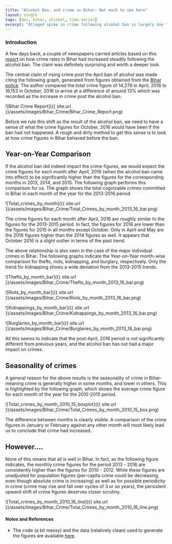 ```yaml
---
title: "Alcohol Ban, and crime in Bihar: Not much to see here"
layout: single
tags: [dev, bihar, alcohol, time-series]
excerpt: "Alleged spike in crime following alcohol ban is largely due to seasonality in crime figures."
---
```

### Introduction
A few days back, a couple of newspapers carried articles based on this [report](http://www.indiaspend.com/cover-story/270-days-after-bihar-liquor-ban-major-crimes-up-13-40759) on how crime rates in Bihar had increased steadily following the alcohol ban. The claim was definitely surprising and worth a deeper look.

The central claim of rising crime post the April ban of alcohol was made citing the following graph, generated from figures obtained from the [Bihar police](http://biharpolice.bih.nic.in/menuhome/crime-in-bihar.html). The author compared the total crime figure of 14,279 in April, 2016 to 16,153 in October, 2016 to arrive at a difference of around 13% which was recorded as the increase in crime post the alcohol ban.

![Bihar Crime Report]({{ site.url }}/assets/images/Bihar_Crime/Bihar_Crime_Report.png)

Before we rule this shift as the result of the alcohol ban, we need to have a sense of what the crime figures for October, 2016 would have been if the ban had not happened. A rough and dirty method to get this sense is to look at how crime figures in Bihar behaved before the ban.

## Year-on-Year Comparison
If the alcohol ban did indeed impact the crime figures, we would expect the crime figures for each month after April, 2016 (when the alcohol ban came into effect) to be significantly higher than the figures for the corresponding months in 2013, 2014, and 2015. The following graph performs this comparison for us. The graph shows the total cognizable crimes committed in Bihar in each month of the year for the 2013-2016 period.

![Total_crimes_by_month]({{ site.url }}/assets/images/Bihar_Crime/Total_Crimes_by_month_2013_16_bar.png)

The crime figures for each month after April, 2016 are roughly similar to the figures for the 2013-2015 period. In fact, the figures for 2016 are lower than the figures for 2015 in all months except October. Only in April and May are the 2016 figures higher than the 2014 figures as well. It appears that October 2016 is a slight outlier in terms of the past trend.

The above relationship is also seen in the case of the major individual crimes in Bihar. The following graphs indicate the Year-on-Year month-wise comparison for thefts, riots, kidnapping, and burglary, respectively. Only the trend for kidnapping shows a wide deviation from the 2013-2015 trends.

![Thefts_by_month_bar]({{ site.url }}/assets/images/Bihar_Crime/Thefts_by_month_2013_16_bar.png)

![Riots_by_month_bar]({{ site.url }}/assets/images/Bihar_Crime/Riots_by_month_2013_16_bar.png)

![Kidnappings_by_month_bar]({{ site.url }}/assets/images/Bihar_Crime/Kidnappings_by_month_2013_16_bar.png)

![Burglaries_by_month_bar]({{ site.url }}/assets/images/Bihar_Crime/Burglaries_by_month_2013_16_bar.png)

All this seems to indicate that the post-April, 2016 period is not significantly different from previous years, and the alcohol ban has not had a major impact on crimes.

## Seasonality of crimes
A general reason for the above results is the seasonality of crime in Bihar- meaning crime is generally higher in some months, and lower in others. This is highlighted by the following graph, which shows the average crime figure for each month of the year for the 2010-2015 period.

![Total_crimes_by_month_2010_15_boxplot]({{ site.url }}/assets/images/Bihar_Crime/Total_Crimes_by_month_2010_15_box.png)

The difference between months is clearly visible. A comparison of the crime figures in January or February against any other month will most likely lead us to conclude that crime had increased.

## However....
None of this means that all is well in Bihar. In fact, as the following figure indicates, the monthly crime figures for the period 2013 - 2016 are consistently higher than the figures for 2010 - 2012. While these figures are unadjusted for population figures (per-capita crime could be decreasing, even though absolute crime is increasing) as well as for possible periodicity in crime (crime may rise and fall over cycles of 3 or so years), the persistent upward shift of crime figures deserves closer scrutiny.

![Total_crimes_by_month_2010_16_line]({{ site.url }}/assets/images/Bihar_Crime/Total_Crimes_by_month_2010_16_line.png)

#### Notes and References
- The code (a bit messy) and the data (relatively clean) used to generate the figures are available [here]().

